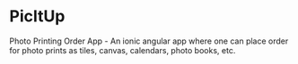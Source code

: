 # PicItUp
Photo Printing Order App - An ionic angular app where one can place order for photo prints as tiles, canvas, calendars, photo books, etc.
